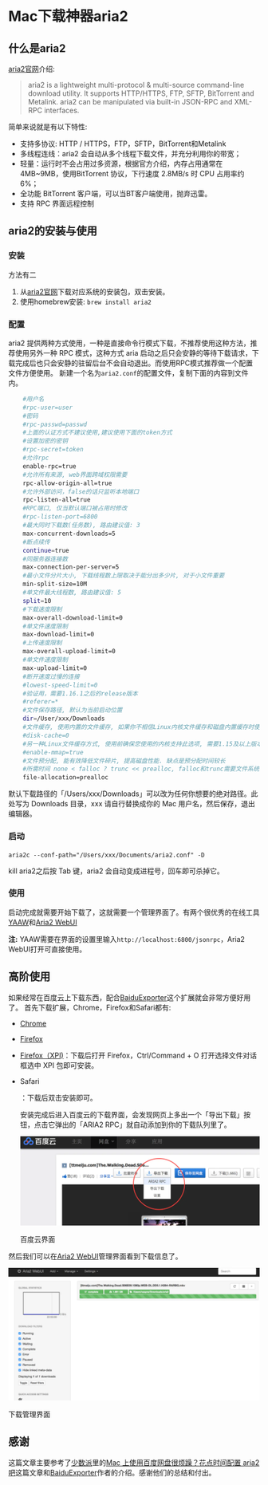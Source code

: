 # Mac下载神器aria2

## 什么是aria2

[aria2官网](https://link.jianshu.com/?t=https://aria2.github.io)介绍:

> aria2 is a lightweight multi-protocol & multi-source command-line download utility. It supports HTTP/HTTPS, FTP, SFTP, BitTorrent and Metalink. aria2 can be manipulated via built-in JSON-RPC and XML-RPC interfaces.

简单来说就是有以下特性:

- 支持多协议: HTTP / HTTPS，FTP，SFTP，BitTorrent和Metalink
- 多线程连线：aria2 会自动从多个线程下载文件，并充分利用你的带宽；
- 轻量：运行时不会占用过多资源，根据官方介绍，内存占用通常在 4MB~9MB，使用BitTorrent 协议，下行速度 2.8MB/s 时 CPU 占用率约 6%；
- 全功能 BitTorrent 客户端，可以当BT客户端使用，抛弃迅雷。
- 支持 RPC 界面远程控制

## aria2的安装与使用

### 安装

方法有二

1. 从[aria2官网](https://link.jianshu.com/?t=https://aria2.github.io)下载对应系统的安装包，双击安装。
2. 使用homebrew安装: `brew install aria2`

### 配置

aria2 提供两种方式使用，一种是直接命令行模式下载，不推荐使用这种方法，推荐使用另外一种 RPC 模式，这种方式 aria 启动之后只会安静的等待下载请求，下载完成后也只会安静的驻留后台不会自动退出。而使用RPC模式推荐做一个配置文件方便使用。
新建一个名为`aria2.conf`的配置文件，复制下面的内容到文件内。

```bash
    #用户名
    #rpc-user=user
    #密码
    #rpc-passwd=passwd
    #上面的认证方式不建议使用,建议使用下面的token方式
    #设置加密的密钥
    #rpc-secret=token
    #允许rpc
    enable-rpc=true
    #允许所有来源, web界面跨域权限需要
    rpc-allow-origin-all=true
    #允许外部访问，false的话只监听本地端口
    rpc-listen-all=true
    #RPC端口, 仅当默认端口被占用时修改
    #rpc-listen-port=6800
    #最大同时下载数(任务数), 路由建议值: 3
    max-concurrent-downloads=5
    #断点续传
    continue=true
    #同服务器连接数
    max-connection-per-server=5
    #最小文件分片大小, 下载线程数上限取决于能分出多少片, 对于小文件重要
    min-split-size=10M
    #单文件最大线程数, 路由建议值: 5
    split=10
    #下载速度限制
    max-overall-download-limit=0
    #单文件速度限制
    max-download-limit=0
    #上传速度限制
    max-overall-upload-limit=0
    #单文件速度限制
    max-upload-limit=0
    #断开速度过慢的连接
    #lowest-speed-limit=0
    #验证用，需要1.16.1之后的release版本
    #referer=*
    #文件保存路径, 默认为当前启动位置
    dir=/User/xxx/Downloads
    #文件缓存, 使用内置的文件缓存, 如果你不相信Linux内核文件缓存和磁盘内置缓存时使用, 需要1.16及以上版本
    #disk-cache=0
    #另一种Linux文件缓存方式, 使用前确保您使用的内核支持此选项, 需要1.15及以上版本(?)
    #enable-mmap=true
    #文件预分配, 能有效降低文件碎片, 提高磁盘性能. 缺点是预分配时间较长
    #所需时间 none < falloc ? trunc << prealloc, falloc和trunc需要文件系统和内核支持
    file-allocation=prealloc
```

默认下载路径的「/Users/xxx/Downloads」可以改为任何你想要的绝对路径。此处写为 Downloads 目录，xxx 请自行替换成你的 Mac 用户名，然后保存，退出编辑器。

### 启动

`aria2c --conf-path="/Users/xxx/Documents/aria2.conf" -D`

kill aria2之后按 Tab 键，aria2 会自动变成进程号，回车即可杀掉它。

### 使用

启动完成就需要开始下载了，这就需要一个管理界面了。有两个很优秀的在线工具[YAAW](https://link.jianshu.com/?t=http://binux.github.io/yaaw/demo/)和[Aria2 WebUI](https://link.jianshu.com/?t=http://ziahamza.github.io/webui-aria2/#)

**注:** YAAW需要在界面的设置里输入`http://localhost:6800/jsonrpc`，Aria2 WebUI打开可直接使用。

## 高阶使用

如果经常在百度云上下载东西，配合[BaiduExporter](https://link.jianshu.com/?t=https://github.com/acgotaku/BaiduExporter)这个扩展就会非常方便好用了。
首先下载扩展，Chrome，Firefox和Safari都有:

- [Chrome](https://link.jianshu.com/?t=https://chrome.google.com/webstore/detail/baiduexporter/mjaenbjdjmgolhoafkohbhhbaiedbkno)

- [Firefox](https://link.jianshu.com/?t=https://addons.mozilla.org/zh-CN/firefox/addon/baiduexporter)

- [Firefox（XPI)](https://link.jianshu.com/?t=https://raw.githubusercontent.com/acgotaku/BaiduExporter/master/firefox/BaiduExporter.xpi)：下载后打开 Firefox，Ctrl/Command + O 打开选择文件对话框选中 XPI 包即可安装。

- Safari

  ：下载后双击安装即可。

  安装完成后进入百度云的下载界面，会发现网页上多出一个「导出下载」按钮，点击它弹出的「ARIA2 RPC」就自动添加到你的下载队列里了。

  ![img](../images/webp-20200130032952750)

  百度云界面

然后我们可以在[Aria2 WebUI](https://link.jianshu.com/?t=http://ziahamza.github.io/webui-aria2/#)管理界面看到下载信息了。

![img](../images/webp-20200130032952926)

下载管理界面



## 感谢

这篇文章主要参考了[少数派](https://link.jianshu.com/?t=http://sspai.com)里的[Mac 上使用百度网盘很烦躁？花点时间配置 aria2 吧](https://link.jianshu.com/?t=http://sspai.com/32167)这篇文章和[BaiduExporter](https://link.jianshu.com/?t=https://github.com/acgotaku/BaiduExporter)作者的介绍。感谢他们的总结和付出。